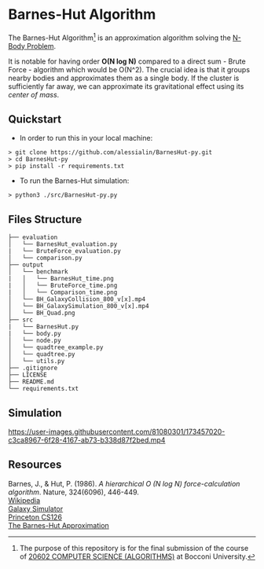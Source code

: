 # Barnes-Hut Algorithm

The Barnes-Hut Algorithm[^1] is an approximation algorithm solving the [N-Body Problem](https://en.wikipedia.org/wiki/N-body_problem).


It is notable for having order **O(N log N)** compared to a direct sum - Brute Force - algorithm which would be O(N^2). The crucial idea is that it groups nearby bodies and approximates them as a single body. If the cluster is sufficiently far away, we can approximate its gravitational effect using its _center of mass_.

## Quickstart 
* In order to run this in your local machine:
```
> git clone https://github.com/alessialin/BarnesHut-py.git
> cd BarnesHut-py
> pip install -r requirements.txt
```


* To run the Barnes-Hut simulation:
```
> python3 ./src/BarnesHut-py.py
```

## Files Structure
```
├── evaluation
│   └── BarnesHut_evaluation.py
|   └── BruteForce_evaluation.py
│   └── comparison.py
├── output
│   └── benchmark
|   │   └── BarnesHut_time.png
|   │   └── BruteForce_time.png
|   │   └── Comparison_time.png
│   └── BH_GalaxyCollision_800_v[x].mp4
│   └── BH_GalaxySimulation_800_v[x].mp4
│   └── BH_Quad.png
├── src
|   └── BarnesHut.py
|   └── body.py
│   └── node.py
│   └── quadtree_example.py
│   └── quadtree.py
│   └── utils.py
├── .gitignore
├── LICENSE
├── README.md
└── requirements.txt
```

## Simulation


https://user-images.githubusercontent.com/81080301/173457020-c3ca8967-6f28-4167-ab73-b338d87f2bed.mp4


## Resources
Barnes, J., & Hut, P. (1986). _A hierarchical O (N log N) force-calculation algorithm_. Nature, 324(6096), 446-449. <br />
[Wikipedia](https://en.wikipedia.org/wiki/Barnes%E2%80%93Hut_simulation) <br />
[Galaxy Simulator](https://www.beltoforion.de/en/barnes-hut-galaxy-simulator/) <br />
[Princeton CS126](https://www.cs.princeton.edu/courses/archive/fall03/cs126/assignments/barnes-hut.html) <br />
[The Barnes-Hut Approximation](https://jheer.github.io/barnes-hut/)


[^1]: The purpose of this repository is for the final submission of the course of [20602 COMPUTER SCIENCE (ALGORITHMS)](https://didattica.unibocconi.it/ts/tsn_anteprima.php?cod_ins=20602&anno=2022&ordin=IR&IdPag=6625) at Bocconi University. 
